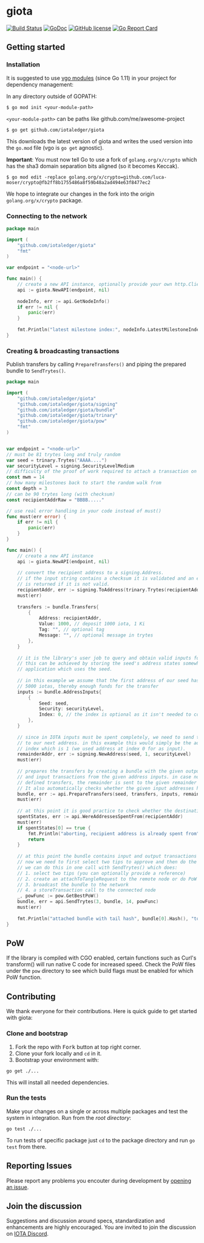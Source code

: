 # giota

[![Build Status](https://travis-ci.org/iotaledger/giota.svg?branch=master)](https://travis-ci.org/iotaledger/giota)
[![GoDoc](https://godoc.org/github.com/iotaledger/giota?status.svg)](https://godoc.org/github.com/iotaledger/giota)
[![GitHub license](https://img.shields.io/badge/license-MIT-blue.svg)](https://raw.githubusercontent.com/iotaledger/giota/master/LICENSE)
[![Go Report Card](https://goreportcard.com/badge/github.com/iotaledger/giota)](https://goreportcard.com/report/github.com/iotaledger/giota)

## Getting started

### Installation

It is suggested to use [vgo modules](https://github.com/golang/go/wiki/Modules) 
(since Go 1.11) in your project for dependency management:

In any directory outside of GOPATH:
```
$ go mod init <your-module-path>
```

`<your-module-path>` can be paths like github.com/me/awesome-project

```
$ go get github.com/iotaledger/giota
```
This downloads the latest version of giota and writes the used version into
the `go.mod` file (vgo is `go get` agnostic).

**Important**:
You must now tell Go to use a fork of `golang.org/x/crypto` which has the sha3 domain separation bits aligned (so it becomes Keccak).

```
$ go mod edit -replace golang.org/x/crypto=github.com/luca-moser/crypto@fb2ff8b1755486a8f59b48a2ad494e63f8477ec2
```

We hope to integrate our changes in the fork into the origin `golang.org/x/crypto` package.

### Connecting to the network

```go
package main

import (
    "github.com/iotaledger/giota"
    "fmt"
)

var endpoint = "<node-url>"

func main() {
	// create a new API instance, optionally provide your own http.Client
	api := giota.NewAPI(endpoint, nil)
	
	nodeInfo, err := api.GetNodeInfo()
	if err != nil {
	    panic(err)
	}
	
	fmt.Println("latest milestone index:", nodeInfo.LatestMilestoneIndex)
}
```

### Creating & broadcasting transactions

Publish transfers by calling `PrepareTransfers()` and piping the prepared bundle to `SendTrytes()`.

```go
package main

import (
    "github.com/iotaledger/giota"
    "github.com/iotaledger/giota/signing"
    "github.com/iotaledger/giota/bundle"
    "github.com/iotaledger/giota/trinary"
    "github.com/iotaledger/giota/pow"
    "fmt"
)


var endpoint = "<node-url>"
// must be 81 trytes long and truly random
var seed = trinary.Trytes("AAAA....") 
var securityLevel = signing.SecurityLevelMedium
// difficulty of the proof of work required to attach a transaction on the tangle
const mwm = 14
// how many milestones back to start the random walk from
const depth = 3
// can be 90 trytes long (with checksum)
const recipientAddrRaw = "BBBB....."

// use real error handling in your code instead of must()
func must(err error) {
	if err != nil {
		panic(err)
	}
}

func main() {
	// create a new API instance
	api := giota.NewAPI(endpoint, nil)
	
	// convert the recipient address to a signing.Address.
	// if the input string contains a checksum it is validated and an error
	// is returned if it is not valid.
	recipientAddr, err := signing.ToAddress(trinary.Trytes(recipientAddrRaw))
	must(err)
	
	transfers := bundle.Transfers{
		{
		    Address: recipientAddr,
		    Value: 1000, // deposit 1000 iota, 1 Ki
		    Tag: "", // optional tag
		    Message: "", // optional message in trytes
		},
	}
	
	// it is the library's user job to query and obtain valid inputs for the bundle.
	// this can be achieved by storing the seed's address states somewhere within the
	// application which uses the seed.
	
	// in this example we assume that the first address of our seed has
	// 5000 iotas, thereby enough funds for the transfer
	inputs := bundle.AddressInputs{
		{
		    Seed: seed,
		    Security: securityLevel,
		    Index: 0, // the index is optional as it isn't needed to construct the bundle
		},
	}
	
	// since in IOTA inputs must be spent completely, we need to send the remainder (4000 iotas)
	// to our next address. in this example this would simply be the address at the next
	// index which is 1 (we used address at index 0 for as input).
	remainderAddr, err := signing.NewAddress(seed, 1, securityLevel)
	must(err)
	
	// prepares the transfers by creating a bundle with the given output transaction (made from the transfer objects)
	// and input transactions from the given address inputs. in case not the entire input is spent to the
	// defined transfers, the remainder is sent to the given remainder address.
	// It also automatically checks whether the given input addresses have enough funds for the transfer.
	bundle, err := api.PrepareTransfers(seed, transfers, inputs, remainderAddr, securityLevel)
	must(err)
	
	// at this point it is good practice to check whether the destination address was already spent from
	spentStates, err := api.WereAddressesSpentFrom(recipientAddr)
	must(err)
	if spentStates[0] == true {
		fmt.Println("aborting, recipient address is already spent from")
		return
	}	
	
	// at this point the bundle contains input and output transactions and is signed.
	// now we need to first select two tips to approve and then do the proof of work.
	// we can do this in one call with SendTrytes() which does:
	// 1. select two tips (you can optionally provide a reference)
	// 2. create an attachToTangleRequest to the remote node or do PoW locally if powFunc is supplied
	// 3. broadcast the bundle to the network
	// 4. a storeTransaction call to the connected node
	_, powFunc := pow.GetBestPoW()
	bundle, err = api.SendTrytes(3, bundle, 14, powFunc)
	must(err)
	
	fmt.Println("attached bundle with tail hash", bundle[0].Hash(), "to the tangle")
}
```

## PoW
If the library is compiled with CGO enabled, certain functions such as Curl's transform() will
run native C code for increased speed. Check the PoW files under the `pow` directory to see which
build flags must be enabled for which PoW function.

## Contributing

We thank everyone for their contributions. Here is quick guide to get started with giota:

### Clone and bootstrap

1. Fork the repo with <kbd>Fork</kbd> button at top right corner.
2. Clone your fork locally and `cd` in it.
3. Bootstrap your environment with:

```
go get ./...
```

This will install all needed dependencies.

### Run the tests

Make your changes on a single or across multiple packages and test the system in integration. Run from the _root directory_:

```
go test ./...
```

To run tests of specific package just `cd` to the package directory and run `go test` from there.

## Reporting Issues

Please report any problems you encouter during development by [opening an issue](https://github.com/iotaledger/giota/issues/new).

## Join the discussion

Suggestions and discussion around specs, standardization and enhancements are highly encouraged.
You are invited to join the discussion on [IOTA Discord](https://discord.gg/DTbJufa).